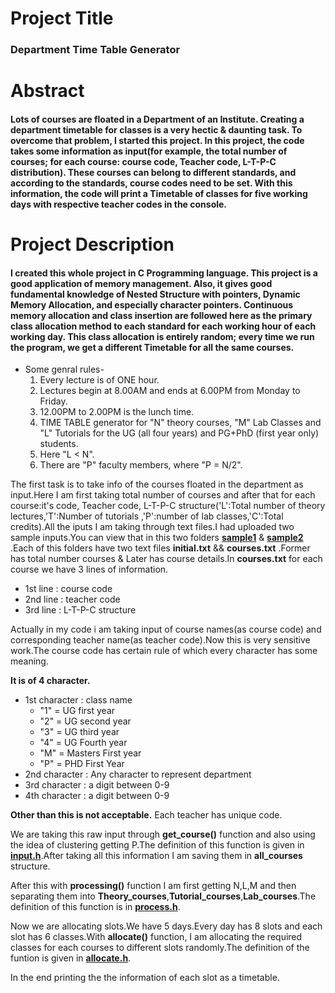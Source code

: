 # Project Title
### Department Time Table Generator
# Abstract
#### Lots of courses are floated in a Department of an Institute. Creating a department timetable for classes is a very hectic & daunting task. To overcome that problem, I started this project. In this project, the code takes some information as input(for example, the total number of courses; for each course: course code, Teacher code, L-T-P-C distribution). These courses can belong to different standards, and according to the standards, course codes need to be set. With this information, the code will print a Timetable of classes for five working days with respective teacher codes in the console.

# Project Description
#### I created this whole project in C Programming language. This project is a good application of memory management. Also, it gives good fundamental knowledge of Nested Structure with pointers, Dynamic Memory Allocation, and especially character pointers. Continuous memory allocation and class insertion are followed here as the primary class allocation method to each standard for each working hour of each working day. This class allocation is entirely random; every time we run the program, we get a different Timetable for all the same courses.
- Some genral rules-
  1.	Every lecture is of ONE hour.
  2.	Lectures begin at 8.00AM and ends at 6.00PM from Monday to Friday.
  3.	12.00PM to 2.00PM is the lunch time.
  4.  TIME TABLE generator for "N" theory courses, "M" Lab Classes and "L" Tutorials for the UG (all four years) and PG+PhD (first year only) students.
  5.  Here "L < N". 
  6.  There are "P" faculty members, where "P = N/2". 

The first task is to take info of the courses floated in the department as input.Here I am first taking total number of courses and after that for each course:it's code, Teacher code, L-T-P-C structure('L':Total number of theory lectures,'T':Number of tutorials ,'P':number of lab classes,'C':Total credits).All the iputs I am taking through text files.I had uploaded two sample inputs.You can view that in this two folders **[sample1](https://github.com/insaneoptimizer001/Department-Time-Table-Generator/tree/main/sample1)** & **[sample2](https://github.com/insaneoptimizer001/Department-Time-Table-Generator/tree/main/sample2)** .Each of this folders have two text files **initial.txt** && **courses.txt** .Former has total number courses & Later has course details.In **courses.txt** for each course we have 3 lines of information.

- 1st line : course code
- 2nd line : teacher code
- 3rd line : L-T-P-C structure

                        
Actually in my code i am taking input of course names(as course code) and corresponding teacher name(as teacher code).Now this is very sensitive work.The course code has certain rule of which every character has some meaning.

**It is of 4 character.**
- 1st character : class name
  - "1" = UG first year
  - "2" = UG second year 
  - "3" = UG third year 
  - "4" = UG Fourth year
  - "M" = Masters First year
  - "P" = PHD First Year 
- 2nd character : Any character to represent department
- 3rd character : a digit between 0-9
- 4th character : a digit between 0-9

**Other than this is not acceptable.**
Each teacher has unique code.

We are taking this raw input through **get_course()** function and also using the idea of clustering getting P.The definition of this function is given in **[input.h](https://github.com/insaneoptimizer001/Department-Time-Table-Generator/blob/main/input.h)**.After taking all this information I am saving them in **all_courses** structure.

After this with **processing()** function I am first getting N,L,M and then separating them into **Theory_courses**,**Tutorial_courses**,**Lab_courses**.The definition of this function is in **[process.h](https://github.com/insaneoptimizer001/Department-Time-Table-Generator/blob/main/Process.h)**.

Now we are allocating slots.We have 5 days.Every day has 8 slots and each slot has 6 classes.With **allocate()** function, I am allocating the required classes for each courses to different slots randomly.The definition of the funtion is given in **[allocate.h](https://github.com/insaneoptimizer001/Department-Time-Table-Generator/blob/main/allocate.h)**.

In the end printing the the information of each slot as a timetable.
